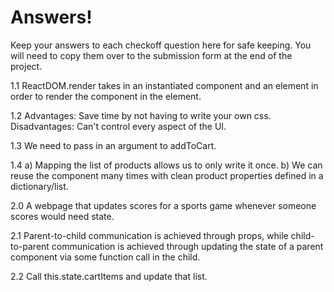# Answers!
Keep your answers to each checkoff question here for safe keeping. You will need to copy them over to the submission form at the end of the project.

1.1
ReactDOM.render takes in an instantiated component and an element in order to render the component in the element.

1.2
Advantages: Save time by not having to write your own css.
Disadvantages: Can't control every aspect of the UI.

1.3
We need to pass in an argument to addToCart.

1.4
a) Mapping the list of products allows us to only write it once.
b) We can reuse the component many times with clean product properties defined in a dictionary/list.

2.0
A webpage that updates scores for a sports game whenever someone scores would need state.

2.1
Parent-to-child communication is achieved through props, while child-to-parent communication is achieved through updating the state of a parent component via some function call in the child.

2.2
Call this.state.cartItems and update that list.
